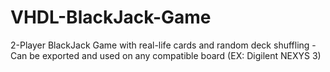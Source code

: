 # VHDL-BlackJack-Game
2-Player BlackJack Game with real-life cards and random deck shuffling - Can be exported and used on any compatible board (EX: Digilent NEXYS 3)
